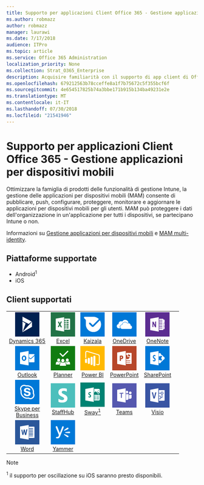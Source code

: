 ```yaml
---
title: Supporto per applicazioni Client Office 365 - Gestione applicazioni per dispositivi mobili
ms.author: robmazz
author: robmazz
manager: laurawi
ms.date: 7/17/2018
audience: ITPro
ms.topic: article
ms.service: Office 365 Administration
localization_priority: None
ms.collection: Strat_O365_Enterprise
description: Acquisire familiarità con il supporto di app client di Office 365 per la gestione delle applicazioni per dispositivi mobili
ms.openlocfilehash: 679212563b78cceffe8a1f7b75672c5f355bcf6f
ms.sourcegitcommit: 4e654517825b74a3bbe171b915b134ba49231e2e
ms.translationtype: MT
ms.contentlocale: it-IT
ms.lasthandoff: 07/30/2018
ms.locfileid: "21541946"
---
```

# <a name="office-365-client-app-support---mobile-application-management"></a>Supporto per applicazioni Client Office 365 - Gestione applicazioni per dispositivi mobili

Ottimizzare la famiglia di prodotti delle funzionalità di gestione Intune, la gestione delle applicazioni per dispositivi mobili (MAM) consente di pubblicare, push, configurare, proteggere, monitorare e aggiornare le applicazioni per dispositivi mobili per gli utenti. MAM può proteggere i dati dell'organizzazione in un'applicazione per tutti i dispositivi, se partecipano Intune o non.

Informazioni su [Gestione applicazioni per dispositivi mobili](https://docs.microsoft.com/intune/mam-faq) e [MAM multi-identity](https://docs.microsoft.com/intune/app-protection-policy).

## <a name="supported-platforms"></a>Piattaforme supportate

 - Android<sup>1</sup>
 - iOS

## <a name="supported-clients"></a>Client supportati

| | | | | | |
|:---:|:---:|:---:|:---:|:---:|:---:|
| ![Icona Dynamics 365](images/o365-dynamics365-64x64.png) <br> [Dynamics 365](https://dynamics.microsoft.com) | ![Icona Excel](images/o365-excel-64x64.png) <br> [Excel](https://products.office.com/excel) | ![Icona Kaizala](images/o365-kaizala-64x64.png) <br> [Kaizala](https://products.office.com/en/business/microsoft-kaizala) | ![OneDrive per icona Business](images/o365-OneDrive-64x64.png) <br> [OneDrive](https://products.office.com/onedrive-for-business/online-cloud-storage) | ![Icona di OneNote](images/o365-OneNote-64x64.png) <br> [OneNote](https://products.office.com/onenote)
| ![Icona di Outlook](images/o365-outlook-64x64.png) <br> [Outlook](https://products.office.com/outlook) | ![Icona di pianificazione](images/o365-planner-64x64.png) <br> [Planner](https://products.office.com/business/task-management-software) | ![Icona PowerBI](images/o365-powerbi-64x64.png) <br> [Power BI](https://powerbi.microsoft.com) | ![Icona PowerPoint](images/o365-powerpoint-64x64.png) <br> [PowerPoint](https://products.office.com/powerpoint) | ![Icona di SharePoint](images/o365-sharepoint-64x64.png) <br> [SharePoint](https://products.office.com/sharepoint)
| ![Skype per icona Business](images/o365-skypeforbusiness-64x64.png) <br> [Skype per <br> Business](https://www.skype.com/business/) | ![Icona StaffHub](images/o365-staffhub-64x64.png) <br> [StaffHub](https://products.office.com/microsoft-staffhub/staff-scheduling-software) | ![Icona sway](images/o365-sway-64x64.png) <br> [Sway<sup>1</sup>](https://sway.com) | ![Icona di team](images/o365-teams-64x64.png) <br> [Teams](https://products.office.com/microsoft-teams/group-chat-software) | ![Icona Visio](images/o365-visio-64x64.png) <br> [Visio](https://products.office.com/visio/flowchart-software)
| ![Icona Word](images/o365-word-64x64.png) <br> [Word](https://products.office.com/word) | ![Icona di Yammer](images/o365-yammer-64x64.png) <br> [Yammer](https://products.office.com/yammer/yammer-overview)

> [!NOTE]
> <sup>1</sup> il supporto per oscillazione su iOS saranno presto disponibili.